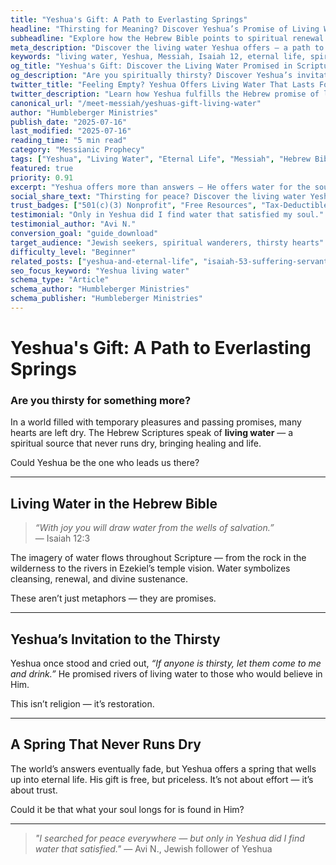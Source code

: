 ```yaml
---
title: "Yeshua's Gift: A Path to Everlasting Springs"
headline: "Thirsting for Meaning? Discover Yeshua’s Promise of Living Water and Eternal Life"
subheadline: "Explore how the Hebrew Bible points to spiritual renewal through the Messiah’s gift of life"
meta_description: "Discover the living water Yeshua offers — a path to eternal life, rooted in Jewish prophecy."
keywords: "living water, Yeshua, Messiah, Isaiah 12, eternal life, spiritual thirst, Hebrew Scriptures"
og_title: "Yeshua's Gift: Discover the Living Water Promised in Scripture"
og_description: "Are you spiritually thirsty? Discover Yeshua’s invitation to eternal renewal."
twitter_title: "Feeling Empty? Yeshua Offers Living Water That Lasts Forever"
twitter_description: "Learn how Yeshua fulfills the Hebrew promise of living water and eternal life."
canonical_url: "/meet-messiah/yeshuas-gift-living-water"
author: "Humbleberger Ministries"
publish_date: "2025-07-16"
last_modified: "2025-07-16"
reading_time: "5 min read"
category: "Messianic Prophecy"
tags: ["Yeshua", "Living Water", "Eternal Life", "Messiah", "Hebrew Bible", "Spiritual Renewal"]
featured: true
priority: 0.91
excerpt: "Yeshua offers more than answers — He offers water for the soul. Discover His eternal gift."
social_share_text: "Thirsting for peace? Discover the living water Yeshua offers."
trust_badges: ["501(c)(3) Nonprofit", "Free Resources", "Tax-Deductible Donations"]
testimonial: "Only in Yeshua did I find water that satisfied my soul."
testimonial_author: "Avi N."
conversion_goal: "guide_download"
target_audience: "Jewish seekers, spiritual wanderers, thirsty hearts"
difficulty_level: "Beginner"
related_posts: ["yeshua-and-eternal-life", "isaiah-53-suffering-servant", "who-is-yeshua"]
seo_focus_keyword: "Yeshua living water"
schema_type: "Article"
schema_author: "Humbleberger Ministries"
schema_publisher: "Humbleberger Ministries"
---
```


# Yeshua's Gift: A Path to Everlasting Springs

### Are you thirsty for something more?

In a world filled with temporary pleasures and passing promises, many hearts are left dry. The Hebrew Scriptures speak of **living water** — a spiritual source that never runs dry, bringing healing and life.

Could Yeshua be the one who leads us there?

---

## Living Water in the Hebrew Bible

> _“With joy you will draw water from the wells of salvation.”_  
> — Isaiah 12:3

The imagery of water flows throughout Scripture — from the rock in the wilderness to the rivers in Ezekiel’s temple vision. Water symbolizes cleansing, renewal, and divine sustenance.

These aren’t just metaphors — they are promises.

---

## Yeshua’s Invitation to the Thirsty

Yeshua once stood and cried out, _“If anyone is thirsty, let them come to me and drink.”_ He promised rivers of living water to those who would believe in Him.

This isn’t religion — it’s restoration.

---

## A Spring That Never Runs Dry

The world’s answers eventually fade, but Yeshua offers a spring that wells up into eternal life. His gift is free, but priceless. It’s not about effort — it’s about trust.

Could it be that what your soul longs for is found in Him?

---

> _"I searched for peace everywhere — but only in Yeshua did I find water that satisfied."_
> — Avi N., Jewish follower of Yeshua
